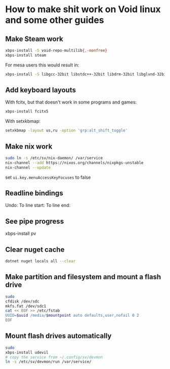 # How to make shit work on Void linux and some other guides

## Make Steam work 

```bash
xbps-install -S void-repo-multilib{,-nonfree}
xbps-install steam
```

For mesa users this would result in:
```bash
xbps-install -S libgcc-32bit libstdc++-32bit libdrm-32bit libglvnd-32bit mesa-dri-32bit
```
## Add keyboard layouts

With fcitx, but that doesn't work in some programs and games:
```bash
xbps-install fcitx5
```

With setxkbmap:
```bash
setxkbmap -layout us,ru -option 'grp:alt_shift_toggle'
```

## Make nix work

```bash
sudo ln -s /etc/sv/nix-daemon/ /var/service 
nix-channel --add https://nixos.org/channels/nixpkgs-unstable 
nix-channel --update 
```

set `ui.key.menuAccessKeyFocuses` to false

## Readline bindings

Undo: <C-/>
To line start: <C-a>
To line end: <C-e>

## See pipe progress
xbps-install pv

## Clear nuget cache
```bash
dotnet nuget locals all --clear
```

## Make partition and filesystem and mount a flash drive

```bash
sudo
cfdisk /dev/sdc
mkfs.fat /dev/sdc1
cat << EOF >> /etc/fstab
UUID=$uuid /media/$mountpoint auto defaults,user,nofail 0 2
EOF
```
## Mount flash drives automatically
```bash
sudo
xbps-install udevil
# copy the service from ~/.config/sv/devmon
ln -s /etc/sv/devmon/run /var/service/
```

